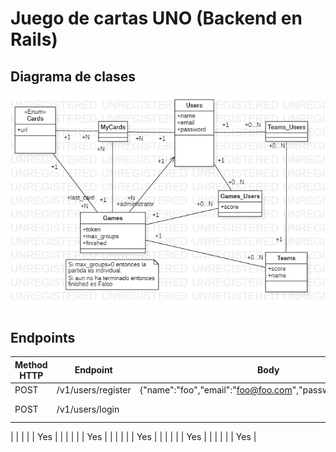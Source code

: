 # Juego de cartas UNO (Backend en Rails)

## Diagrama de clases
![](./DiagramaClases.jpg)

## Endpoints

| Method HTTP | Endpoint             | Body | Description                      | Authorization requered | 
|-------------|----------------------|------|----------------------------------|------------------------|
| POST | /v1/users/register | {"name":"foo","email":"foo@foo.com","password":"foo1234"} | Permite registrarse | No |
| POST | /v1/users/login |  | {"email":"foo@foo.com","password":"foo1234"} | Permite iniciar sesión | No |

|  |  |  |  | Yes |
|  |  |  |  | Yes |
|  |  |  |  | Yes |
|  |  |  |  | Yes |
|  |  |  |  | Yes |



